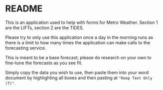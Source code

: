 # README

This is an application used to help with forms for Metro Weather. Section 1 are the LIFTs, section 2 are the TIDES.

Please try to only use this application once a day in the morning runs as there is a limit to how many times the application can make calls to the forecasting service.

This is meant to be a base forecast; please do research on your own to fine-tune the forecasts as you see fit.

Simply copy the data you wish to use, then paste them into your word document by highlighting all boxes and then pasting at `"Keep Text Only (T)"`.
